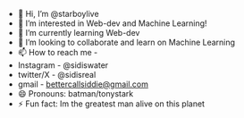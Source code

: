 - 👋 Hi, I’m @starboylive
- 👀 I’m interested in Web-dev and Machine Learning! 
- 🌱 I’m currently learning Web-dev
- 💞️ I’m looking to collaborate and learn on Machine Learning
- 📫 How to reach me -
- Instagram - @sidiswater
- twitter/X - @sidisreal
- gmail - bettercallsiddie@gmail.com
- 😄 Pronouns: batman/tonystark
- ⚡ Fun fact: Im the greatest man alive on this planet

<!---
starboylive/starboylive is a ✨ special ✨ repository because its `README.md` (this file) appears on your GitHub profile.
You can click the Preview link to take a look at your changes.
--->
